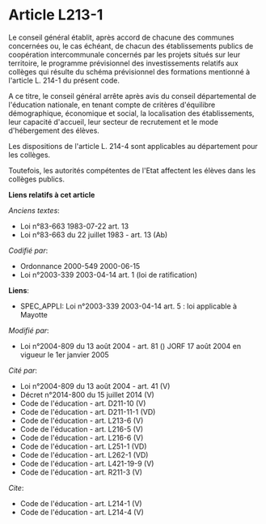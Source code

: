 # Article L213-1

Le conseil général établit, après accord de chacune des communes concernées ou, le cas échéant, de chacun des établissements
publics de coopération intercommunale concernés par les projets situés sur leur territoire, le programme prévisionnel des
investissements relatifs aux collèges qui résulte du schéma prévisionnel des formations mentionné à l'article L. 214-1 du
présent code.

A ce titre, le conseil général arrête après avis du conseil départemental de l'éducation nationale, en tenant compte de
critères d'équilibre démographique, économique et social, la localisation des établissements, leur capacité d'accueil, leur
secteur de recrutement et le mode d'hébergement des élèves. 

Les dispositions de l'article L. 214-4 sont applicables au département pour les collèges. 

Toutefois, les autorités compétentes de l'Etat affectent les élèves dans les collèges publics.

**Liens relatifs à cet article**

_Anciens textes_:

  - Loi n°83-663 1983-07-22 art. 13
  - Loi n°83-663 du 22 juillet 1983 - art. 13 (Ab)

_Codifié par_:

  - Ordonnance 2000-549 2000-06-15
  - Loi n°2003-339 2003-04-14 art. 1 (loi de ratification)

**Liens**:

  - SPEC_APPLI: Loi n°2003-339 2003-04-14 art. 5 : loi applicable à Mayotte

_Modifié par_:

  - Loi n°2004-809 du 13 août 2004 - art. 81 () JORF 17 août 2004 en vigueur le 1er janvier 2005

_Cité par_:

  - Loi n°2004-809 du 13 août 2004 - art. 41 (V)
  - Décret n°2014-800 du 15 juillet 2014 (V)
  - Code de l'éducation - art. D211-10 (V)
  - Code de l'éducation - art. D211-11-1 (VD)
  - Code de l'éducation - art. L213-6 (V)
  - Code de l'éducation - art. L216-5 (V)
  - Code de l'éducation - art. L216-6 (V)
  - Code de l'éducation - art. L251-1 (VD)
  - Code de l'éducation - art. L262-1 (VD)
  - Code de l'éducation - art. L421-19-9 (V)
  - Code de l'éducation - art. R211-3 (V)

_Cite_:

  - Code de l'éducation - art. L214-1 (V)
  - Code de l'éducation - art. L214-4 (V)
